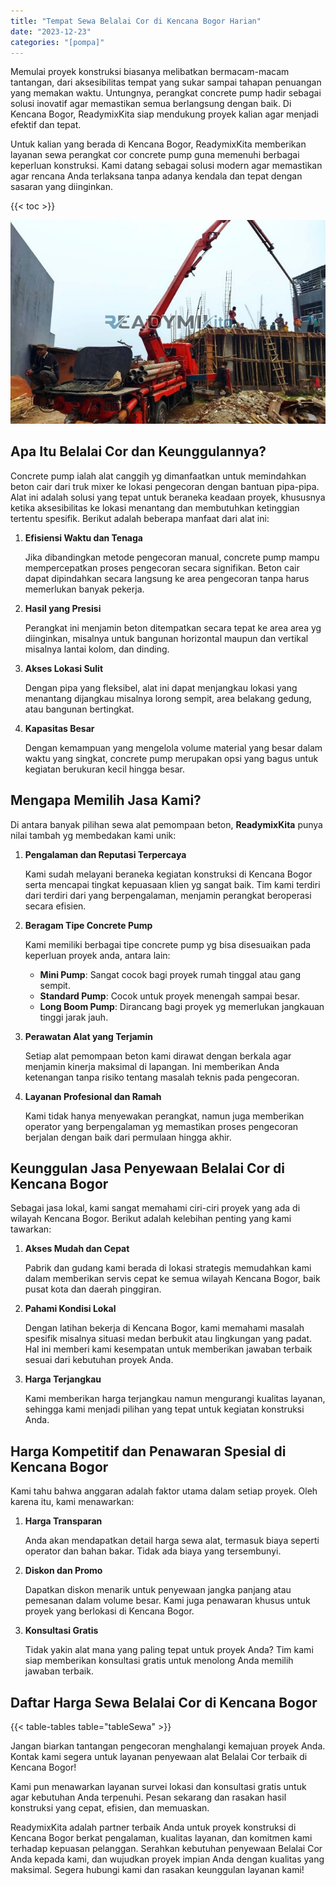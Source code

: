 ```yaml
---
title: "Tempat Sewa Belalai Cor di Kencana Bogor Harian"
date: "2023-12-23"
categories: "[pompa]"
---
```


Memulai proyek konstruksi biasanya melibatkan bermacam-macam tantangan, dari aksesibilitas tempat yang sukar sampai tahapan penuangan yang memakan waktu. Untungnya, perangkat concrete pump hadir sebagai solusi inovatif agar memastikan semua berlangsung dengan baik. Di Kencana Bogor, ReadymixKita siap mendukung proyek kalian agar menjadi efektif dan tepat.

Untuk kalian yang berada di Kencana Bogor, ReadymixKita memberikan layanan sewa perangkat cor concrete pump guna memenuhi berbagai keperluan konstruksi. Kami datang sebagai solusi modern agar memastikan agar rencana Anda terlaksana tanpa adanya kendala dan tepat dengan sasaran yang diinginkan.

{{< toc >}}

![Tempat Sewa Belalai Cor di Kencana Bogor Harian](/images/pompa/sewa-pompa-14.jpg)

## Apa Itu Belalai Cor dan Keunggulannya?

Concrete pump ialah alat canggih yg dimanfaatkan untuk memindahkan beton cair dari truk mixer ke lokasi pengecoran dengan bantuan pipa-pipa. Alat ini adalah solusi yang tepat untuk beraneka keadaan proyek, khususnya ketika aksesibilitas ke lokasi menantang dan membutuhkan ketinggian tertentu spesifik. Berikut adalah beberapa manfaat dari alat ini:

1. **Efisiensi Waktu dan Tenaga**

   Jika dibandingkan metode pengecoran manual, concrete pump mampu mempercepatkan proses pengecoran secara signifikan. Beton cair dapat dipindahkan secara langsung ke area pengecoran tanpa harus memerlukan banyak pekerja.

2. **Hasil yang Presisi**

   Perangkat ini menjamin beton ditempatkan secara tepat ke area area yg diinginkan, misalnya untuk bangunan horizontal maupun dan vertikal misalnya lantai kolom, dan dinding.

3. **Akses Lokasi Sulit**

   Dengan pipa yang fleksibel, alat ini dapat menjangkau lokasi yang menantang dijangkau misalnya lorong sempit, area belakang gedung, atau bangunan bertingkat.

4. **Kapasitas Besar**

   Dengan kemampuan yang mengelola volume material yang besar dalam waktu yang singkat, concrete pump merupakan opsi yang bagus untuk kegiatan berukuran kecil hingga besar.

## Mengapa Memilih Jasa Kami?

Di antara banyak pilihan sewa alat pemompaan beton, **ReadymixKita** punya nilai tambah yg membedakan kami unik:

1. **Pengalaman dan Reputasi Terpercaya**

   Kami sudah melayani beraneka kegiatan konstruksi di Kencana Bogor serta mencapai tingkat kepuasaan klien yg sangat baik. Tim kami terdiri dari terdiri dari yang berpengalaman, menjamin perangkat beroperasi secara efisien.

2. **Beragam Tipe Concrete Pump**

   Kami memiliki berbagai tipe concrete pump yg bisa disesuaikan pada keperluan proyek anda, antara lain:
   - **Mini Pump**: Sangat cocok bagi proyek rumah tinggal atau gang sempit.
   - **Standard Pump**: Cocok untuk proyek menengah sampai besar.
   - **Long Boom Pump**: Dirancang bagi proyek yg memerlukan jangkauan tinggi jarak jauh.

3. **Perawatan Alat yang Terjamin**

   Setiap alat pemompaan beton kami dirawat dengan berkala agar menjamin kinerja maksimal di lapangan. Ini memberikan Anda ketenangan tanpa risiko tentang masalah teknis pada pengecoran.

4. **Layanan Profesional dan Ramah**

   Kami tidak hanya menyewakan perangkat, namun juga memberikan operator yang berpengalaman yg memastikan proses pengecoran berjalan dengan baik dari permulaan hingga akhir.

## Keunggulan Jasa Penyewaan Belalai Cor di Kencana Bogor

Sebagai jasa lokal, kami sangat memahami ciri-ciri proyek yang ada di wilayah Kencana Bogor. Berikut adalah kelebihan penting yang kami tawarkan:

1. **Akses Mudah dan Cepat**

   Pabrik dan gudang kami berada di lokasi strategis memudahkan kami dalam memberikan servis cepat ke semua wilayah Kencana Bogor, baik pusat kota dan daerah pinggiran.

2. **Pahami Kondisi Lokal**

   Dengan latihan bekerja di Kencana Bogor, kami memahami masalah spesifik misalnya situasi medan berbukit atau lingkungan yang padat. Hal ini memberi kami kesempatan untuk memberikan jawaban terbaik sesuai dari kebutuhan proyek Anda.

3. **Harga Terjangkau**

   Kami memberikan harga terjangkau namun mengurangi kualitas layanan, sehingga kami menjadi pilihan yang tepat untuk kegiatan konstruksi Anda.

## Harga Kompetitif dan Penawaran Spesial di Kencana Bogor

Kami tahu bahwa anggaran adalah faktor utama dalam setiap proyek. Oleh karena itu, kami menawarkan:

1. **Harga Transparan**

   Anda akan mendapatkan detail harga sewa alat, termasuk biaya seperti operator dan bahan bakar. Tidak ada biaya yang tersembunyi.

2. **Diskon dan Promo**

   Dapatkan diskon menarik untuk penyewaan jangka panjang atau pemesanan dalam volume besar. Kami juga penawaran khusus untuk proyek yang berlokasi di Kencana Bogor.

3. **Konsultasi Gratis**

   Tidak yakin alat mana yang paling tepat untuk proyek Anda? Tim kami siap memberikan konsultasi gratis untuk menolong Anda memilih jawaban terbaik.

## Daftar Harga Sewa Belalai Cor di Kencana Bogor

{{< table-tables table="tableSewa" >}}

Jangan biarkan tantangan pengecoran menghalangi kemajuan proyek Anda. Kontak kami segera untuk layanan penyewaan alat Belalai Cor terbaik di Kencana Bogor!

Kami pun menawarkan layanan survei lokasi dan konsultasi gratis untuk agar kebutuhan Anda terpenuhi. Pesan sekarang dan rasakan hasil konstruksi yang cepat, efisien, dan memuaskan.

ReadymixKita adalah partner terbaik Anda untuk proyek konstruksi di Kencana Bogor berkat pengalaman, kualitas layanan, dan komitmen kami terhadap kepuasan pelanggan. Serahkan kebutuhan penyewaan Belalai Cor Anda kepada kami, dan wujudkan proyek impian Anda dengan kualitas yang maksimal. Segera hubungi kami dan rasakan keunggulan layanan kami!